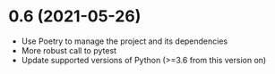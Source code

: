 0.6 (2021-05-26)
================

- Use Poetry to manage the project and its dependencies
- More robust call to pytest
- Update supported versions of Python (>=3.6 from this version on)
